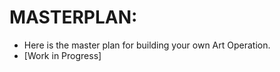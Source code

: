 MASTERPLAN:
==========
* Here is the master plan for building your own Art Operation.
* [Work in Progress]
